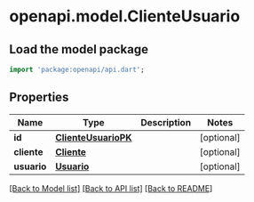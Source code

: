 # openapi.model.ClienteUsuario

## Load the model package
```dart
import 'package:openapi/api.dart';
```

## Properties
Name | Type | Description | Notes
------------ | ------------- | ------------- | -------------
**id** | [**ClienteUsuarioPK**](ClienteUsuarioPK.md) |  | [optional] 
**cliente** | [**Cliente**](Cliente.md) |  | [optional] 
**usuario** | [**Usuario**](Usuario.md) |  | [optional] 

[[Back to Model list]](../README.md#documentation-for-models) [[Back to API list]](../README.md#documentation-for-api-endpoints) [[Back to README]](../README.md)


